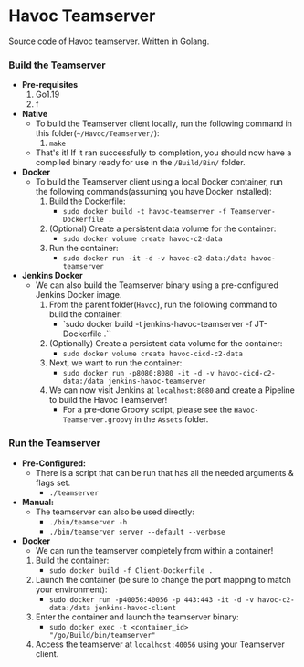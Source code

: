 # Havoc Teamserver

Source code of Havoc teamserver. Written in Golang.


### Build the Teamserver
- **Pre-requisites**
	1. Go1.19
	2. f
- **Native**
	- To build the Teamserver client locally, run the following command in this folder(`~/Havoc/Teamserver/`):
		1. `make`
	- That's it! If it ran successfully to completion, you should now have a compiled binary ready for use in the `/Build/Bin/` folder.
- **Docker**
	- To build the Teamserver client using a local Docker container, run the following commands(assuming you have Docker installed):
		1. Build the Dockerfile:
			* `sudo docker build -t havoc-teamserver -f Teamserver-Dockerfile .`
		2. (Optional) Create a persistent data volume for the container:
			* `sudo docker volume create havoc-c2-data`
		3. Run the container:
			* `sudo docker run -it -d -v havoc-c2-data:/data havoc-teamserver`
- **Jenkins Docker**
	- We can also build the Teamserver binary using a pre-configured Jenkins Docker image.
		1. From the parent folder(`Havoc`), run the following command to build the container:
			* `sudo docker build -t jenkins-havoc-teamserver -f JT-Dockerfile .``
		2. (Optionally) Create a persistent data volume for the container:
			* `sudo docker volume create havoc-cicd-c2-data`
		2. Next, we want to run the container:
			* `sudo docker run -p8080:8080 -it -d -v havoc-cicd-c2-data:/data jenkins-havoc-teamserver`
		3. We can now visit Jenkins at `localhost:8080` and create a Pipeline to build the Havoc Teamserver!
			* For a pre-done Groovy script, please see the `Havoc-Teamserver.groovy` in the `Assets` folder.


### Run the Teamserver
- **Pre-Configured:**
	- There is a script that can be run that has all the needed arguments & flags set.
		* `./teamserver`
- **Manual:**
	- The teamserver can also be used directly:
		* `./bin/teamserver -h`
		* `./bin/teamserver server --default --verbose`
- **Docker**
	- We can run the teamserver completely from within a container!
	1. Build the container: 
		* `sudo docker build -f Client-Dockerfile .`
	2. Launch the container (be sure to change the port mapping to match your environment):
		* `sudo docker run -p40056:40056 -p 443:443 -it -d -v havoc-c2-data:/data jenkins-havoc-client`
	3. Enter the container and launch the teamserver binary:
		* `sudo docker exec -t <container_id> "/go/Build/bin/teamserver"`
	3. Access the teamserver at `localhost:40056` using your Teamserver client.
